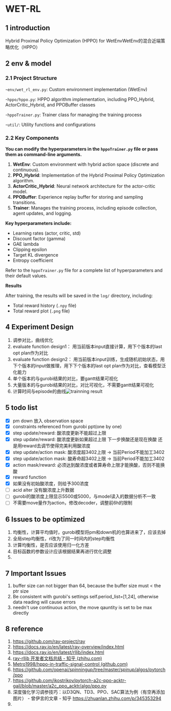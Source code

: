 # WET-RL

## 1 introduction

Hybrid Proximal Policy Optimization (HPPO) for WetEnvWetEnv的混合近端策略优化（HPPO）



## 2 env & model

### 2.1 Project Structure

-`env/wet_rl_env.py`: Custom environment implementation (WetEnv)

-`hppo/hppo.py`: HPPO algorithm implementation, including PPO_Hybrid, ActorCritic_Hybrid, and PPOBuffer classes

-`hppoTrainer.py`: Trainer class for managing the training process

-`util/`: Utility functions and configurations

### 2.2 Key Components

**You can modify the hyperparameters in the `hppoTrainer.py` file or pass them as command-line arguments.**

1. **WetEnv**: Custom environment with hybrid action space (discrete and continuous).
2. **PPO_Hybrid**: Implementation of the Hybrid Proximal Policy Optimization algorithm.
3. **ActorCritic_Hybrid**: Neural network architecture for the actor-critic model.
4. **PPOBuffer**: Experience replay buffer for storing and sampling transitions.
5. **Trainer**: Manages the training process, including episode collection, agent updates, and logging.

**Key hyperparameters include:**

- Learning rates (actor, critic, std)
- Discount factor (gamma)
- GAE lambda
- Clipping epsilon
- Target KL divergence
- Entropy coefficient

Refer to the `hppoTrainer.py` file for a complete list of hyperparameters and their default values.

**Results**

After training, the results will be saved in the `log/` directory, including:

- Total reward history (`.npy` file)
- Total reward plot (`.png` file)

## 4 Experiment Design

1. 调参对比，曲线优化
2. evaluate function design1： 用当前版本input直接计算，用下个版本的last opt plan作为对比
3. evaluate function design2： 用当前版本input训练，生成随机初始状态，用下个版本的input做推理，用下下个版本的last opt plan作为对比，查看模型泛化能力
4. 单个版本的与gurobi结果的对比，要gantt结果可视化
5. 大量版本的与gurobi结果的对比，对比可视化，不需要gantt结果可视化
6. 计算时间与episode的曲线![trainning result](./log/RTS-T2-20240507161500_8/total_reward_history.png "RTS-T2-20240507161500")


## 5 todo list

- [X] pm down 放入 observation space
- [X] constraints referenced from gurobi ppt(one by one)
- [X] step update/reward: 酸浓度更新不能超过上限
- [X] step update/reward: 酸浓度更新如果超过上限 下一步换酸还是现在换酸 还是用reward去调节使得完美利用酸浓度
- [X] step update/action mask: 酸浓度超3402上限    →    当前Period不能加工3402
- [X] step update/action mask: 酸寿命超3402上限    →    当前Period不能加工3402
- [X] action mask/reward: 必须达到酸浓度或者算寿命上限才能换酸，否则不能换酸
- [X] reward function
- [X] 如果没有初始酸浓度，则给予300浓度
- [ ] acid alter 没有酸浓度上升数据
- [ ] gurobi的酸浓度上限显示5500或5000，与model读入的数据分析不一致
- [ ] 不需要move量作为action，修改decoder，调整前6h的限制

## 6 Issues to be optimized

1. 均衡性，计算平均值时，gurobi模型将pm和down机的也算进来了，应该去掉
2. 全局step均衡性，rl改为了同一时间内的step均衡性
3. 计算均衡性，是否应该使用归一化方差
4. 目标函数的参数设计应该根据结果再进行优化调整
5. 

## 7 Important Issues

1. buffer size can not bigger than 64, because the buffer size must < the ptr size
2. Be consistent with gurobi's settings self.period_list=[1,24], otherwise data reading will cause errors
3. needn't use continuous action, the move qauntity is set to be max directly

## 8 reference

1. https://github.com/ray-project/ray
2. https://docs.ray.io/en/latest/ray-overview/index.html
3. https://docs.ray.io/en/latest/rllib/index.html
4. [ray-rllib 开发者文档总结 - 知乎 (zhihu.com)](https://zhuanlan.zhihu.com/p/432426803)
5. [Metro1998/hppo-in-traffic-signal-control (github.com)](https://github.com/Metro1998/hppo-in-traffic-signal-control/tree/main)
6. https://github.com/openai/spinningup/tree/master/spinup/algos/pytorch/ppo
7. https://github.com/ikostrikov/pytorch-a2c-ppo-acktr-gail/blob/master/a2c_ppo_acktr/algo/ppo.py
8. 深度强化学习调参技巧：以D3QN、TD3、PPO、SAC算法为例（有空再添加图片） - 曾伊言的文章 - 知乎
   https://zhuanlan.zhihu.com/p/345353294
9.
